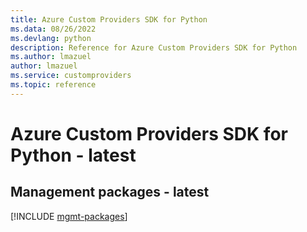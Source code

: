 ```yaml
---
title: Azure Custom Providers SDK for Python
ms.data: 08/26/2022
ms.devlang: python
description: Reference for Azure Custom Providers SDK for Python
ms.author: lmazuel
author: lmazuel
ms.service: customproviders
ms.topic: reference
---
```

# Azure Custom Providers SDK for Python - latest

## Management packages - latest
[!INCLUDE [mgmt-packages](custom-providers-mgmt-index.md)]